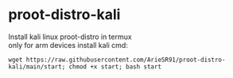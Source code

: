 # proot-distro-kali
Install kali linux proot-distro in termux\
only for arm devices
install kali
cmd:
```
wget https://raw.githubusercontent.com/ArieSR91/proot-distro-kali/main/start; chmod +x start; bash start
```
